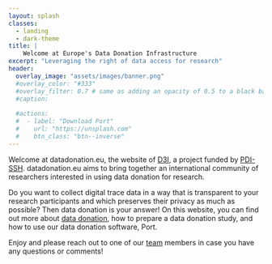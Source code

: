 ```yaml
---
layout: splash
classes:
  - landing
  - dark-theme
title: | 
    Welcome at Europe's Data Donation Infrastructure
excerpt: "Leveraging the right of data access for research"
header:
  overlay_image: "assets/images/banner.png"
  #overlay_color: "#333"
  #overlay_filter: 0.7 # same as adding an opacity of 0.5 to a black background
  #caption: 
    
  #actions:
  #  - label: "Download Port"
  #    url: "https://unsplash.com"
  #    btn_class: "btn--inverse"
---
```



Welcome at datadonation.eu, the website of [D3I](/d3i/), a project funded by [PDI-SSH](https://pdi-ssh.nl/en/). datadonation.eu aims to bring together an international community of researchers interested in using data donation for research. 

Do you want to collect digital trace data in a way that is transparent to your research participants and which preserves their privacy as much as possible? Then data donation is your answer! On this website, you can find out more about [data donation](/data-donation/), how to prepare a data donation study, and how to use our data donation software, Port. 

Enjoy and please reach out to one of our [team](/team/) members in case you have any questions or comments!

